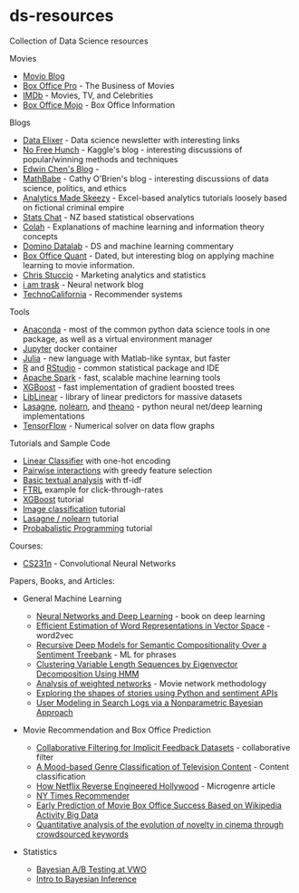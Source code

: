 # ds-resources
Collection of Data Science resources

Movies
- [Movio Blog](http://movio.co/blog/)
- [Box Office Pro](http://pro.boxoffice.com) - The Business of Movies
- [IMDb](http://www.imdb.com) - Movies, TV, and Celebrities
- [Box Office Mojo](http://www.boxofficemojo.com) - Box Office Information

Blogs
- [Data Elixer](http://dataelixir.com/) - Data science newsletter with interesting links
- [No Free Hunch](http://blog.kaggle.com) - Kaggle's blog - interesting discussions of popular/winning methods and techniques
- [Edwin Chen's Blog](http://blog.echen.me/) - 
- [MathBabe](http://mathbabe.org/) - Cathy O'Brien's blog - interesting discussions of data science, politics, and ethics
- [Analytics Made Skeezy](http://analyticsmadeskeezy.com/) - Excel-based analytics tutorials loosely based on fictional criminal empire
- [Stats Chat](http://www.statschat.org.nz/) - NZ based statistical observations
- [Colah](https://colah.github.io/) - Explanations of machine learning and information theory concepts
- [Domino Datalab](http://blog.dominodatalab.com) - DS and machine learning commentary
- [Box Office Quant](http://boxofficequant.com/) - Dated, but interesting blog on applying machine learning to movie information.
- [Chris Stuccio](https://www.chrisstucchio.com/) - Marketing analytics and statistics
- [i am trask](https://iamtrask.github.io) - Neural network blog
- [TechnoCalifornia](http://technocalifornia.blogspot.co.nz) - Recommender systems

Tools
- [Anaconda](http://continuum.io/downloads) - most of the common python data science tools in one package, as well as a virtual environment manager
- [Jupyter](https://github.com/jupyter/docker-stacks) docker container
- [Julia](http://julialang.org/) - new language with Matlab-like syntax, but faster
- [R](http://www.r-project.org/) and [RStudio](http://www.rstudio.com/) - common statistical package and IDE
- [Apache Spark](https://spark.apache.org/) - fast, scalable machine learning tools
- [XGBoost](https://github.com/dmlc/xgboost) - fast implementation of gradient boosted trees
- [LibLinear](http://www.csie.ntu.edu.tw/~cjlin/liblinear/) - library of linear predictors for massive datasets
- [Lasagne](https://github.com/Lasagne/Lasagne), [nolearn](https://pythonhosted.org/nolearn/), and [theano](http://www.deeplearning.net/software/theano/) - python neural net/deep learning implementations
- [TensorFlow](http://tensorflow.org/) - Numerical solver on data flow graphs

Tutorials and Sample Code
- [Linear Classifier](https://www.kaggle.com/c/amazon-employee-access-challenge/forums/t/4797/starter-code-in-python-with-scikit-learn-auc-885) with one-hot encoding
- [Pairwise interactions](https://www.kaggle.com/c/amazon-employee-access-challenge/forums/t/4838/python-code-to-achieve-0-90-auc-with-logistic-regression) with greedy feature selection
- [Basic textual analysis](https://www.kaggle.com/c/stumbleupon/forums/t/5680/beating-the-benchmark-leaderboard-auc-0-878) with tf-idf
- [FTRL](https://www.kaggle.com/c/avazu-ctr-prediction/forums/t/10927/beat-the-benchmark-with-less-than-1mb-of-memory) example for click-through-rates 
- [XGBoost](https://github.com/tqchen/xgboost/tree/master/demo/kaggle-higgs) tutorial
- [Image classification](http://nbviewer.ipython.org/github/udibr/datasciencebowl/blob/master/141215-tutorial.ipynb) tutorial
- [Lasagne / nolearn](http://nbviewer.ipython.org/github/ottogroup/kaggle/blob/master/Otto_Group_Competition.ipynb) tutorial
- [Probabalistic Programming](http://nbviewer.ipython.org/github/CamDavidsonPilon/Probabilistic-Programming-and-Bayesian-Methods-for-Hackers/tree/master/) tutorial


Courses:
- [CS231n](http://cs231n.github.io) - Convolutional Neural Networks

Papers, Books, and Articles:
- General Machine Learning
  - [Neural Networks and Deep Learning](http://neuralnetworksanddeeplearning.com/) - book on deep learning
  - [Efficient Estimation of Word Representations in Vector Space](http://arxiv.org/pdf/1301.3781.pdf) - word2vec
  - [Recursive Deep Models for Semantic Compositionality Over a Sentiment Treebank](http://citeseerx.ist.psu.edu/viewdoc/download?doi=10.1.1.383.1327&rep=rep1&type=pdf) - ML for phrases
  - [Clustering Variable Length Sequences by Eigenvector Decomposition Using HMM](http://www.researchgate.net/publication/221275705_Clustering_Variable_Length_Sequences_by_Eigenvector_Decomposition_Using_HMM)
  - [Analysis of weighted networks](http://arxiv.org/pdf/cond-mat/0407503v1.pdf) - Movie network methodology
  - [Exploring the shapes of stories using Python and sentiment APIs](https://indico.io/blog/plotlines/)
  - [User Modeling in Search Logs via a Nonparametric Bayesian Approach](http://sifaka.cs.uiuc.edu/~wang296/paper/wsdm488.pdf)

- Movie Recommendation and Box Office Prediction
  - [Collaborative Filtering for Implicit Feedback Datasets](http://yifanhu.net/PUB/cf.pdf) - collaborative filter
  - [A Mood-based Genre Classification of Television Content](https://www.insight-centre.org/sites/default/files/publications/14.136_main-crc-v7.pdf) - Content classification
  - [How Netflix Reverse Engineered Hollywood](http://www.theatlantic.com/technology/archive/2014/01/how-netflix-reverse-engineered-hollywood/282679/) - Microgenre article
  - [NY Times Recommender](http://open.blogs.nytimes.com/2015/08/11/building-the-next-new-york-times-recommendation-engine/)
  - [Early Prediction of Movie Box Office Success Based on Wikipedia Activity Big Data](http://journals.plos.org/plosone/article?id=10.1371/journal.pone.0071226)
  - [Quantitative analysis of the evolution of novelty in cinema through crowdsourced keywords](http://arxiv.org/pdf/1304.0786v3.pdf)

- Statistics
  - [Bayesian A/B Testing at VWO](https://cdn2.hubspot.net/hubfs/310840/VWO_SmartStats_technical_whitepaper.pdf)
  - [Intro to Bayesian Inference](http://www.nikhef.nl/pub/services/biblio/preprints/09-027.pdf)
